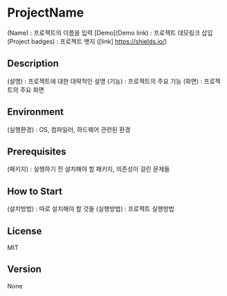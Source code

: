 # ProjectName
(Name) : 프로젝트의 이름을 입력
[Demo](Demo link) : 프로젝트 데모링크 삽입
(Project badges) : 프로젝트 뱃지 ([link] https://shields.io/)

## Description
(설명) : 프로젝트에 대한 대략적인 설명
(기능) : 프로젝트의 주요 기능
(화면) : 프로젝트의 주요 화면

## Environment
(실행환경) : OS, 컴파일러, 하드웨어 관련된 환경

## Prerequisites 
(패키지) : 실행하기 전 설치해야 할 패키지, 의존성이 걸린 문제들

## How to Start 
(설치방법) : 따로 설치해야 할 것들
(실행방법) : 프로젝트 실행방법

## License
MIT

## Version
None
